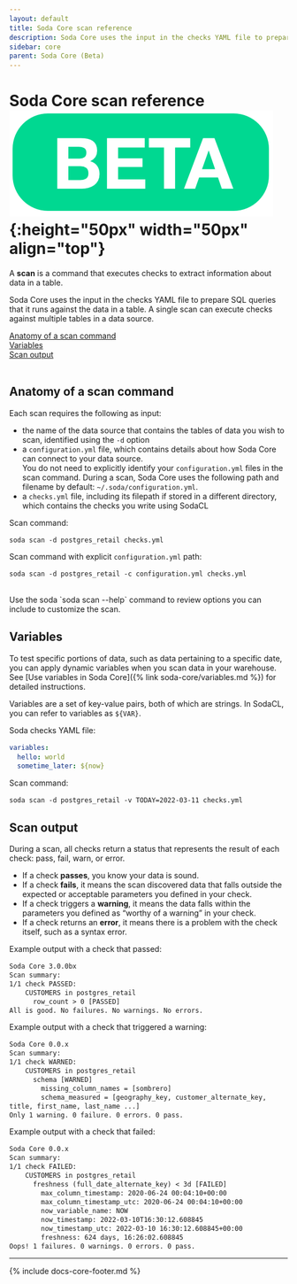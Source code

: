 ```yaml
---
layout: default
title: Soda Core scan reference
description: Soda Core uses the input in the checks YAML file to prepare a scan that it runs against the data in a table. 
sidebar: core
parent: Soda Core (Beta)
---
```


# Soda Core scan reference ![beta](/assets/images/beta.png){:height="50px" width="50px" align="top"}

A **scan** is a command that executes checks to extract information about data in a table.

Soda Core uses the input in the checks YAML file to prepare SQL queries that it runs against the data in a table. A single scan can execute checks against multiple tables in a data source. 

[Anatomy of a scan command](#anatomy-of-a-scan-command)<br />
[Variables](#variables)<br />
[Scan output](#scan-output)<br />
<br />

## Anatomy of a scan command

Each scan requires the following as input:

* the name of the data source that contains the tables of data you wish to scan, identified using the `-d` option
* a `configuration.yml` file, which contains details about how Soda Core can connect to your data source. <br /> You do not need to explicitly identify your `configuration.yml` files in the scan command. During a scan, Soda Core uses the following path and filename by default: `~/.soda/configuration.yml`. 
* a `checks.yml` file, including its filepath if stored in a different directory, which contains the checks you write using SodaCL

Scan command:
```shell
soda scan -d postgres_retail checks.yml
```

Scan command with explicit `configuration.yml` path:
```shell
soda scan -d postgres_retail -c configuration.yml checks.yml
```

<br />
Use the soda `soda scan --help` command to review options you can include to customize the scan.

## Variables

To test specific portions of data, such as data pertaining to a specific date, you can apply dynamic variables when you scan data in your warehouse. See [Use variables in Soda Core]({% link soda-core/variables.md %}) for detailed instructions. 

Variables are a set of key-value pairs, both of which are strings. In SodaCL, you can refer to variables as `${VAR}`.

Soda checks YAML file:
```yaml
variables:
  hello: world
  sometime_later: ${now}
```
Scan command:
```shell
soda scan -d postgres_retail -v TODAY=2022-03-11 checks.yml
```

## Scan output

During a scan, all checks return a status that represents the result of each check: pass, fail, warn, or error.

* If a check **passes**, you know your data is sound.
* If a check **fails**, it means the scan discovered data that falls outside the expected or acceptable parameters you defined in your check.
* If a check triggers a **warning**, it means the data falls within the parameters you defined as “worthy of a warning” in your check.
* If a check returns an **error**, it means there is a problem with the check itself, such as a syntax error.

Example output with a check that passed:
```shell
Soda Core 3.0.0bx
Scan summary:
1/1 check PASSED: 
    CUSTOMERS in postgres_retail
      row_count > 0 [PASSED]
All is good. No failures. No warnings. No errors.
```

Example output with a check that triggered a warning:
```shell
Soda Core 0.0.x
Scan summary:
1/1 check WARNED: 
    CUSTOMERS in postgres_retail
      schema [WARNED]
        missing_column_names = [sombrero]
        schema_measured = [geography_key, customer_alternate_key, title, first_name, last_name ...]
Only 1 warning. 0 failure. 0 errors. 0 pass.
```

Example output with a check that failed:
```shell
Soda Core 0.0.x
Scan summary:
1/1 check FAILED: 
    CUSTOMERS in postgres_retail
      freshness (full_date_alternate_key) < 3d [FAILED]
        max_column_timestamp: 2020-06-24 00:04:10+00:00
        max_column_timestamp_utc: 2020-06-24 00:04:10+00:00
        now_variable_name: NOW
        now_timestamp: 2022-03-10T16:30:12.608845
        now_timestamp_utc: 2022-03-10 16:30:12.608845+00:00
        freshness: 624 days, 16:26:02.608845
Oops! 1 failures. 0 warnings. 0 errors. 0 pass.

```

---
{% include docs-core-footer.md %}